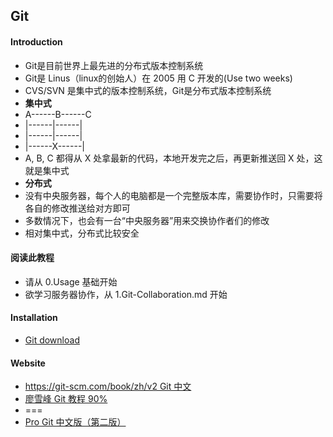 ## Git

#### Introduction
* Git是目前世界上最先进的分布式版本控制系统
* Git是 Linus（linux的创始人）在 2005 用 C 开发的(Use two weeks)
* CVS/SVN 是集中式的版本控制系统，Git是分布式版本控制系统
* **集中式**
* A------B------C
* |------|------|
* |------|------|
* |------X------|
* A, B, C 都得从 X 处拿最新的代码，本地开发完之后，再更新推送回 X 处，这就是集中式
* **分布式**
* 没有中央服务器，每个人的电脑都是一个完整版本库，需要协作时，只需要将各自的修改推送给对方即可
* 多数情况下，也会有一台“中央服务器”用来交换协作者们的修改
* 相对集中式，分布式比较安全


#### 阅读此教程
* 请从 0.Usage 基础开始
* 欲学习服务器协作，从 1.Git-Collaboration.md 开始

#### Installation
* [Git download](https://git-scm.com/downloads)


#### Website
* [https://git-scm.com/book/zh/v2 Git 中文](https://git-scm.com/book/zh/v2)
* [廖雪峰 Git 教程 90%](https://www.liaoxuefeng.com/wiki/0013739516305929606dd18361248578c67b8067c8c017b000)
* ===
* [Pro Git 中文版（第二版）](https://progit.bootcss.com/#_git_basics_chapter)
